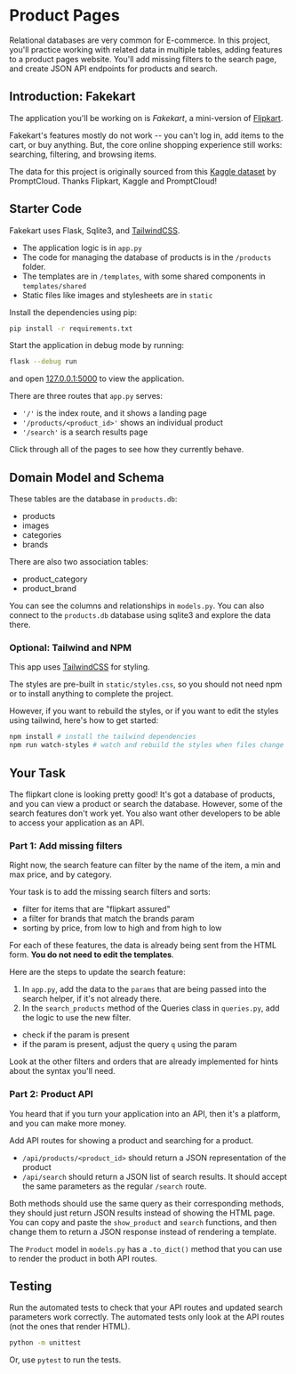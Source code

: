# Product Pages

Relational databases are very common for E-commerce. In this project, you'll practice working with related data in multiple tables, adding features to a product pages website. You'll add missing filters to the search page, and create JSON API endpoints for products and search.

## Introduction: Fakekart

The application you'll be working on is _Fakekart_, a mini-version of [Flipkart](https://www.flipkart.com/).

Fakekart's features mostly do not work -- you can't log in, add items to the cart, or buy anything. But, the core online shopping experience still works: searching, filtering, and browsing items.

The data for this project is originally sourced from this [Kaggle dataset](https://www.kaggle.com/datasets/PromptCloudHQ/flipkart-products) by PromptCloud. Thanks Flipkart, Kaggle and PromptCloud!

## Starter Code

Fakekart uses Flask, Sqlite3, and [TailwindCSS](https://tailwindcss.com/).

- The application logic is in `app.py`
- The code for managing the database of products is in the `/products` folder.
- The templates are in `/templates`, with some shared components in `templates/shared`
- Static files like images and stylesheets are in `static`

Install the dependencies using pip:

```sh
pip install -r requirements.txt
```

Start the application in debug mode by running:

```sh
flask --debug run
```

and open [127.0.0.1:5000](http://127.0.0.1:5000) to view the application.

There are three routes that `app.py` serves:
- `'/'` is the index route, and it shows a landing page
- `'/products/<product_id>'` shows an individual product
- `'/search'` is a search results page

Click through all of the pages to see how they currently behave.

## Domain Model and Schema

These tables are the database in `products.db`:

- products
- images
- categories
- brands

There are also two association tables:
- product_category
- product_brand

You can see the columns and relationships in `models.py`. You can also connect to the `products.db` database using sqlite3 and explore the data there.

### Optional: Tailwind and NPM

This app uses [TailwindCSS](https://tailwindcss.com/) for styling.

The styles are pre-built in `static/styles.css`, so you should not need npm or to install anything to complete the project.

However, if you want to rebuild the styles, or if you want to edit the styles using tailwind, here's how to get started:

```sh
npm install # install the tailwind dependencies
npm run watch-styles # watch and rebuild the styles when files change
```

## Your Task

The flipkart clone is looking pretty good! It's got a database of products, and you can view a product or search the database. However, some of the search features don't work yet. You also want other developers to be able to access your application as an API.

### Part 1: Add missing filters

Right now, the search feature can filter by the name of the item, a min and max price, and by category.

Your task is to add the missing search filters and sorts:
- filter for items that are "flipkart assured"
- a filter for brands that match the brands param
- sorting by price, from low to high and from high to low

For each of these features, the data is already being sent from the HTML form. **You do not need to edit the templates**.

Here are the steps to update the search feature:

1. In `app.py`, add the data to the `params` that are being passed into the search helper, if it's not already there.
2. In the `search_products` method of the Queries class in `queries.py`, add the logic to use the new filter.
  - check if the param is present
  - if the param is present, adjust the query `q` using the param 

Look at the other filters and orders that are already implemented for hints about the syntax you'll need.

### Part 2: Product API

You heard that if you turn your application into an API, then it's a platform, and you can make more money.

Add API routes for showing a product and searching for a product.

- `/api/products/<product_id>` should return a JSON representation of the product
- `/api/search` should return a JSON list of search results. It should accept the same parameters as the regular `/search` route.

Both methods should use the same query as their corresponding methods, they should just return JSON results instead of showing the HTML page. You can copy and paste the `show_product` and `search` functions, and then change them to return a JSON response instead of rendering a template.

The `Product` model in `models.py` has a `.to_dict()` method that you can use to render the product in both API routes.

## Testing

Run the automated tests to check that your API routes and updated search parameters work correctly. The automated tests only look at the API routes (not the ones that render HTML).

```sh
python -m unittest
```

Or, use `pytest` to run the tests.
